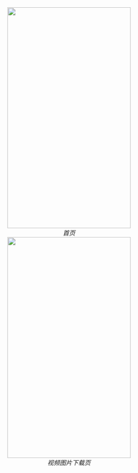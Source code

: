 <div align=center>
	<img width="280" height="500" src="https://github.com/zxuu/DouTu/blob/master/images/20191227_153154.jpg"/>
	<div align=center>
		<em>首页</em>
	</div>
</div>


<div align=center>
	<img width="280" height="500" src="https://github.com/zxuu/DouTu/blob/master/images/20191227_153224.jpg"/>
	<div align=center>
		<em>视频图片下载页</em>
	</div>
</div>
